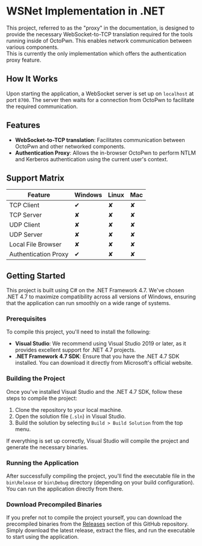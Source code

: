 # WSNet Implementation in .NET
This project, referred to as the "proxy" in the documentation, is designed to provide the necessary WebSocket-to-TCP translation required for the tools running inside of OctoPwn. This enables network communication between various components.  
This is currently the only implementation which offers the authentication proxy feature.

## How It Works
Upon starting the application, a WebSocket server is set up on `localhost` at port `8700`. The server then waits for a connection from OctoPwn to facilitate the required communication.

## Features
- **WebSocket-to-TCP translation**: Facilitates communication between OctoPwn and other networked components.
- **Authentication Proxy**: Allows the in-browser OctoPwn to perform NTLM and Kerberos authentication using the current user's context.

## Support Matrix

| Feature                 | Windows | Linux | Mac |
|-------------------------|---------|-------|-----|
| TCP Client              | ✔       | ✘     | ✘   |
| TCP Server              | ✘       | ✘     | ✘   |
| UDP Client              | ✘       | ✘     | ✘   |
| UDP Server              | ✘       | ✘     | ✘   |
| Local File Browser      | ✘       | ✘     | ✘   |
| Authentication Proxy    | ✔       | ✘     | ✘   |

## Getting Started

This project is built using C# on the .NET Framework 4.7. We've chosen .NET 4.7 to maximize compatibility across all versions of Windows, ensuring that the application can run smoothly on a wide range of systems.

### Prerequisites

To compile this project, you'll need to install the following:

- **Visual Studio**: We recommend using Visual Studio 2019 or later, as it provides excellent support for .NET 4.7 projects.
- **.NET Framework 4.7 SDK**: Ensure that you have the .NET 4.7 SDK installed. You can download it directly from Microsoft's official website.

### Building the Project

Once you've installed Visual Studio and the .NET 4.7 SDK, follow these steps to compile the project:

1. Clone the repository to your local machine.
2. Open the solution file (`.sln`) in Visual Studio.
3. Build the solution by selecting `Build > Build Solution` from the top menu.

If everything is set up correctly, Visual Studio will compile the project and generate the necessary binaries.

### Running the Application

After successfully compiling the project, you'll find the executable file in the `bin\Release` or `bin\Debug` directory (depending on your build configuration). You can run the application directly from there.

### Download Precompiled Binaries

If you prefer not to compile the project yourself, you can download the precompiled binaries from the [Releases](https://github.com/octopwn/wsnet-dotnet/releases) section of this GitHub repository. Simply download the latest release, extract the files, and run the executable to start using the application.

